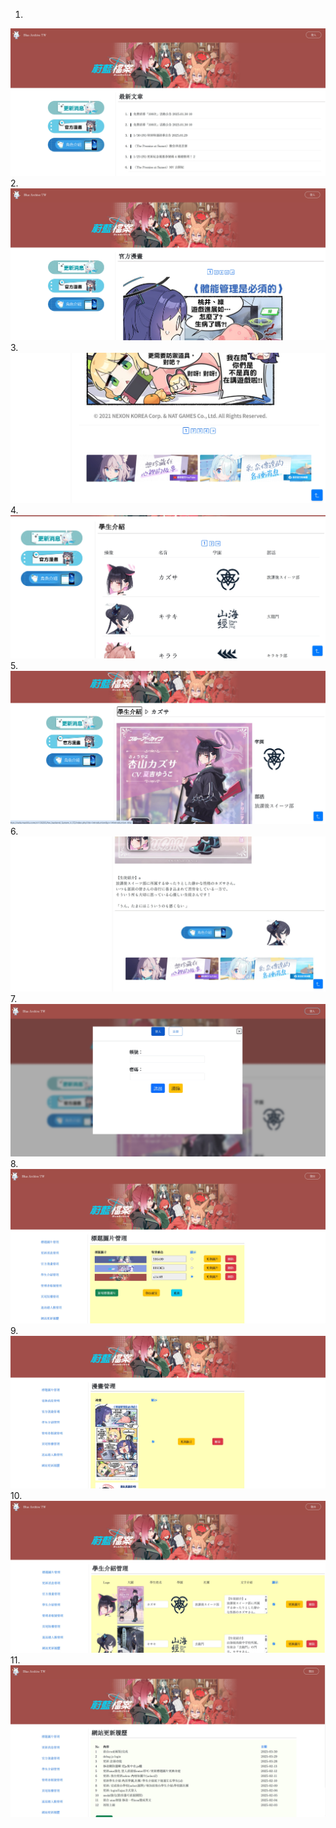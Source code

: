 
1. 
![alt text](01.jpg)
2. 
![alt text](02.jpg)
3. 
![alt text](03.jpg)
4. 
![alt text](04.jpg)
5. 
![alt text](05.jpg)
6. 
![alt text](06.jpg)
7. 
![alt text](07.jpg)
8. 
![alt text](08.jpg)
9. 
![alt text](09.jpg)
10. 
![alt text](10.jpg)
11. 
![alt text](11.jpg)
